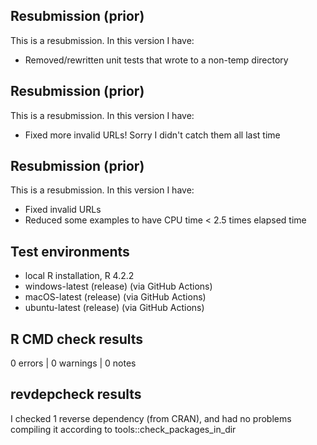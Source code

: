 ## Resubmission (prior)
This is a resubmission. In this version I have:

* Removed/rewritten unit tests that wrote to a non-temp directory

## Resubmission (prior)
This is a resubmission. In this version I have:

* Fixed more invalid URLs! Sorry I didn't catch them all last time

## Resubmission (prior)
This is a resubmission. In this version I have:

* Fixed invalid URLs
* Reduced some examples to have CPU time < 2.5 times elapsed time

## Test environments
* local R installation, R 4.2.2
* windows-latest (release) (via GitHub Actions)
* macOS-latest (release) (via GitHub Actions)
* ubuntu-latest (release) (via GitHub Actions)

## R CMD check results

0 errors | 0 warnings | 0 notes

## revdepcheck results

I checked 1 reverse dependency (from CRAN), and had no problems compiling it 
according to tools::check_packages_in_dir
